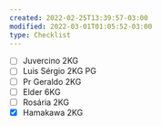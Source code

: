 ```yaml
---
created: 2022-02-25T13:39:57-03:00
modified: 2022-03-01T01:05:52-03:00
type: Checklist
---
```


- [ ] Juvercino 2KG
- [ ] Luis Sérgio 2KG PG
- [ ] Pr Geraldo 2KG
- [ ] Elder 6KG
- [ ] Rosária 2KG
- [x] Hamakawa 2KG
